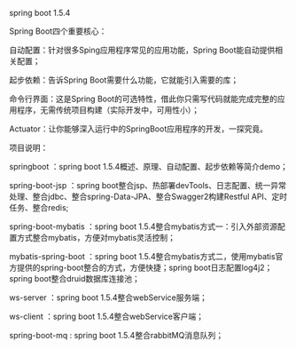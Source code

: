 
spring boot 1.5.4

Spring Boot四个重要核心：

自动配置：针对很多Sping应用程序常见的应用功能，Spring Boot能自动提供相关配置；

起步依赖：告诉Spring Boot需要什么功能，它就能引入需要的库；

命令行界面：这是Spring Boot的可选特性，借此你只需写代码就能完成完整的应用程序，无需传统项目构建（实际开发中，可用性小）；

Actuator：让你能够深入运行中的SpringBoot应用程序的开发，一探究竟。

项目说明：

springboot ：spring boot 1.5.4概述、原理、自动配置、起步依赖等简介demo；

spring-boot-jsp ：spring boot整合jsp、热部署devTools、日志配置、统一异常处理、整合jdbc、整合spring-Data-JPA、整合Swagger2构建Restful API、定时任务、整合redis;

spring-boot-mybatis ：spring boot 1.5.4整合mybatis方式一：引入外部资源配置方式整合mybatis，方便对mybatis灵活控制；

mybatis-spring-boot ：spring boot 1.5.4整合mybatis方式二，使用mybatis官方提供的spring-boot整合的方式，方便快捷；spring boot日志配置log4j2；spring boot整合druid数据库连接池；

ws-server ：spring boot 1.5.4整合webService服务端；

ws-client ：spring boot 1.5.4整合webService客户端；

spring-boot-mq : spring boot 1.5.4整合rabbitMQ消息队列；
